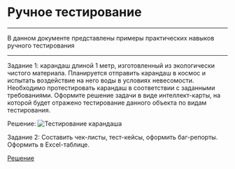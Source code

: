 # Ручное тестирование
---
В данном документе представлены примеры практических навыков ручного тестирования
***
Задание 1: карандаш длиной 1 метр, изготовленный из экологически чистого материала. Планируется отправить карандаш в космос и испытать воздействие на него воды в условиях невесомости. Необходимо протестировать карандаш в соответствии с заданными требованиями. Оформите решение задачи в виде интеллект-карты, на которой будет отражено тестирование данного объекта по видам тестирования.

Решение:
![Тестирование карандаша](https://github.com/user-attachments/assets/3800c06b-21c0-430e-97ea-4e21d2bf5ea8)

Задание 2: Составить чек-листы, тест-кейсы, оформить баг-репорты. Оформить в Excel-таблице.

[Решение](https://docs.google.com/spreadsheets/d/1ID-otB0Pxybpbt79wGAFqwsoCOJ52zNPfo-DCjxMKrY/edit?usp=sharing)
